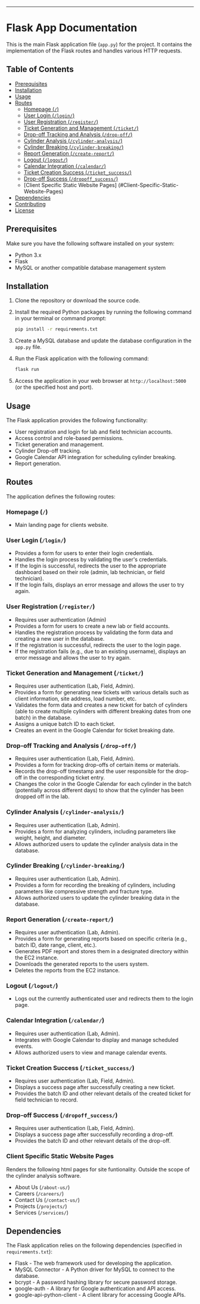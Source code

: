 ---

# Flask App Documentation

This is the main Flask application file (`app.py`) for the project. It contains the implementation of the Flask routes and handles various HTTP requests.

## Table of Contents

- [Prerequisites](#prerequisites)
- [Installation](#installation)
- [Usage](#usage)
- [Routes](#routes)
  - [Homepage (`/`)](#homepage)
  - [User Login (`/login/`)](#user-login)
  - [User Registration (`/register/`)](#user-registration)
  - [Ticket Generation and Management (`/ticket/`)](#ticket-generation-and-management)
  - [Drop-off Tracking and Analysis (`/drop-off/`)](#drop-off-tracking-and-analysis)
  - [Cylinder Analysis (`/cylinder-analysis/`)](#cylinder-analysis)
  - [Cylinder Breaking (`/cylinder-breaking/`)](#cylinder-breaking)
  - [Report Generation (`/create-report/`)](#report-generation)
  - [Logout (`/logout/`)](#logout)
  - [Calendar Integration (`/calendar/`)](#calendar-integration)
  - [Ticket Creation Success (`/ticket_success/`)](#ticket-creation-success)
  - [Drop-off Success (`/dropoff_success/`)](#drop-off-success)
  - [Client Specific Static Website Pages] (#Client-Specific-Static-Website-Pages)
- [Dependencies](#dependencies)
- [Contributing](#contributing)
- [License](#license)

## Prerequisites

Make sure you have the following software installed on your system:

- Python 3.x
- Flask
- MySQL or another compatible database management system

## Installation

1. Clone the repository or download the source code.
2. Install the required Python packages by running the following command in your terminal or command prompt:

   ```bash
   pip install -r requirements.txt
   ```

3. Create a MySQL database and update the database configuration in the `app.py` file.
4. Run the Flask application with the following command:

   ```bash
   flask run
   ```

5. Access the application in your web browser at `http://localhost:5000` (or the specified host and port).

## Usage

The Flask application provides the following functionality:

- User registration and login for lab and field technician accounts.
- Access control and role-based permissions.
- Ticket generation and management.
- Cylinder Drop-off tracking.
- Google Calendar API integration for scheduling cylinder breaking.
- Report generation.

## Routes

The application defines the following routes:

### Homepage (`/`)

- Main landing page for clients website.

### User Login (`/login/`)

- Provides a form for users to enter their login credentials.
- Handles the login process by validating the user's credentials.
- If the login is successful, redirects the user to the appropriate dashboard based on their role (admin, lab technician, or field technician).
- If the login fails, displays an error message and allows the user to try again.

### User Registration (`/register/`)

- Requires user authentication (Admin)
- Provides a form for users to create a new lab or field accounts.
- Handles the registration process by validating the form data and creating a new user in the database.
- If the registration is successful, redirects the user to the login page.
- If the registration fails (e.g., due to an existing username), displays an error message and allows the user to try again.

### Ticket Generation and Management (`/ticket/`)

- Requires user authentication (Lab, Field, Admin).
- Provides a form for generating new tickets with various details such as client information, site address, load number, etc.
- Validates the form data and creates a new ticket for batch of cylinders (able to create multiple cylinders with different breaking dates from one batch) in the database.
- Assigns a unique batch ID to each ticket.
- Creates an event in the Google Calendar for ticket breaking date.

### Drop-off Tracking and Analysis (`/drop-off/`)

- Requires user authentication (Lab, Field, Admin).
- Provides a form for tracking drop-offs of certain items or materials.
- Records the drop-off timestamp and the user responsible for the drop-off in the corresponding ticket entry.
- Changes the color in the Google Calendar for each cylinder in the batch (potentially across different days) to show that the cylinder has been dropped off in the lab.

### Cylinder Analysis (`/cylinder-analysis/`)

- Requires user authentication (Lab, Admin).
- Provides a form for analyzing cylinders, including parameters like weight, height, and diameter.
- Allows authorized users to update the cylinder analysis data in the database.

### Cylinder Breaking (`/cylinder-breaking/`)

- Requires user authentication (Lab, Admin).
- Provides a form for recording the breaking of cylinders, including parameters like compressive strength and fracture type.
- Allows authorized users to update the cylinder breaking data in the database.

### Report Generation (`/create-report/`)

- Requires user authentication (Lab, Admin).
- Provides a form for generating reports based on specific criteria (e.g., batch ID, date range, client, etc.).
- Generates PDF report and stores them in a designated directory within the EC2 instance.
- Downloads the generated reports to the users system.
- Deletes the reports from the EC2 instance.

### Logout (`/logout/`)

- Logs out the currently authenticated user and redirects them to the login page.

### Calendar Integration (`/calendar/`)

- Requires user authentication (Lab, Admin).
- Integrates with Google Calendar to display and manage scheduled events.
- Allows authorized users to view and manage calendar events.

### Ticket Creation Success (`/ticket_success/`)

- Requires user authentication (Lab, Field, Admin).
- Displays a success page after successfully creating a new ticket.
- Provides the batch ID and other relevant details of the created ticket for field technician to record.

### Drop-off Success (`/dropoff_success/`)

- Requires user authentication (Lab, Field, Admin).
- Displays a success page after successfully recording a drop-off.
- Provides the batch ID and other relevant details of the drop-off.

### Client Specific Static Website Pages

Renders the following html pages for site funtionality. Outside the scope of the cylinder analysis software.

- About Us (`/about-us/`)
- Careers (`/careers/`)
- Contact Us (`/contact-us/`)
- Projects (`/projects/`)
- Services (`/services/`)

## Dependencies

The Flask application relies on the following dependencies (specified in `requirements.txt`):

- Flask - The web framework used for developing the application.
- MySQL Connector - A Python driver for MySQL to connect to the database.
- bcrypt - A password hashing library for secure password storage.
- google-auth - A library for Google authentication and API access.
- google-api-python-client - A client library for accessing Google APIs.
